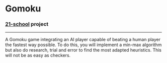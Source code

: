 

# Gomoku

### [21-school](https://21-school.ru/) project

---
A Gomoku game integrating an AI player capable of beating a human player the fastest way possible. To do this, you will implement a min-max algorithm but also do research, trial and error to find the most adapted heuristics. This will not be as easy as checkers.
